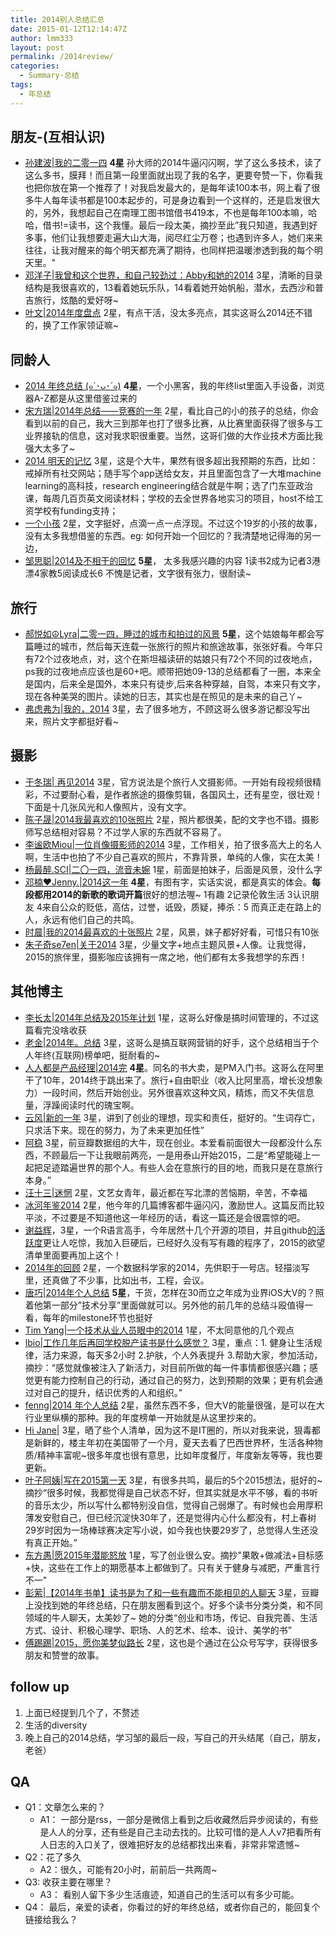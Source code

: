 ```yaml
---
title: 2014别人总结汇总
date: 2015-01-12T12:14:47Z
author: lmm333
layout: post
permalink: /2014review/
categories:
  - Summary-总结
tags:
  - 年总结
---
```


## 朋友-(互相认识)

- [孙建波|我的二零一四](http://wonderflow.info/archives/1038) **4星** 孙大师的2014牛逼闪闪啊，学了这么多技术，读了这么多书，膜拜！而且第一段里面就出现了我的名字，更要夸赞一下，你看我也把你放在第一个推荐了！对我启发最大的，是每年读100本书，网上看了很多牛人每年读书都是100本起步的，可是身边看到一个这样的，还是启发很大的，另外，我想起自己在南理工图书馆借书419本，不也是每年100本嘛，哈哈，借书!=读书，这个我懂。最后一段太美，摘抄至此”我只知道，我遇到好多事，他们让我想要走遍大山大海，阅尽红尘万卷；也遇到许多人，她们来来往往，让我对醒来的每个明天都充满了期待，也同样把温暖渗透到我的每个明天里。&quot;
- [邓洋子|我曾和这个世界，和自己较劲过：Abby和她的2014](http://abbydeng.diandian.com/post/2015-01-04/40065713382) 3星，清晰的目录结构是我很喜欢的，13看着她玩乐队，14看着她开始帆船，潜水，去西沙和普吉旅行，炫酷的爱好呀~
- [叶文|2014年度盘点](http://www.yewen.us/blog/2014/12/review-2014/) 2星，有点干活，没太多亮点，其实这哥么2014还不错的，换了工作家领证嘛~

## 同龄人

- [2014 年终总结 (๑`･ᴗ･´๑)](原文已删) **4星**，一个小黑客，我的年终list里面入手设备，浏览器A-Z都是从这里借鉴过来的
- [宋方瑞|2014年总结——竞赛的一年](http://maskray.me/blog/2014-12-31-summary) 2星，看比自己的小的孩子的总结，你会看到以前的自己，我大三到那年也打了很多比赛，从比赛里面获得了很多与工业界接轨的信息，这对我求职很重要。当然，这哥们做的大作业技术方面比我强大太多了~
- [2014 明天的记忆](http://freemind.pluskid.org/misc/2014-summary/) 3星，这是个大牛，果然有很多超出我预期的东西，比如：戒掉所有社交网站；随手写个app送给女友，并且里面包含了一大堆machine learning的高科技，research engineering结合就是牛啊；选了门东亚政治课，每周几百页英文阅读材料；学校的去全世界各地实习的项目，host不给工资学校有funding支持；
- [一个小孩](http://blog.renren.com/share/287286452/17808442236) 2星，文字挺好，点滴一点一点浮现。不过这个19岁的小孩的故事，没有太多我想借鉴的东西。eg: 如何开始一个回忆的？我清楚地记得海的另一边，
- [邹思聪|2014及不相干的回忆](http://mp.weixin.qq.com/s?__biz=MzAxMDEwODA5MA==&amp;amp;mid=202796623&amp;amp;idx=1&amp;amp;sn=9467b537a549632f10783d35401d7c96&amp;amp;scene=0#rd)  **5星**， 太多我感兴趣的内容 1读书2成为记者3港漂4家教5阅读成长6 不愧是记者，文字很有张力，很耐读~

## 旅行

- [郝悦如☮Lyra|二零一四，睡过的城市和拍过的风景](http://blog.renren.com/blog/246510628/942964047) **5星**，这个姑娘每年都会写篇睡过的城市，然后每天连载一张旅行的照片和旅途故事，张张好看。今年只有72个过夜地点，对，这个在斯坦福读研的姑娘只有72个不同的过夜地点，ps我的过夜地点应该也是60+吧。顺带把她09-13的总结都看了一圈，本来全是国内，后来全是国外，本来只有徒步,后来各种穿越，自驾，本来只有文字，现在各种美哭的图片。读她的日志，其实也是在照见的是未来的自己丫~
- [弗虑弗为|我的，2014](http://blog.hucheng.com/articles/632.html) 3星，去了很多地方，不顾这哥么很多游记都没写出来，照片文字都挺好看~

## 摄影

- [于冬瑞| 再见2014](http://blog.renren.com/blog/286438516/942723337)  3星，官方说法是个旅行人文摄影师。一开始有段视频很精彩，不过要耐心看，是作者旅途的摄像剪辑，各国风土，还有星空，很壮观！下面是十几张风光和人像照片，没有文字。
- [陈子晟|2014我最喜欢的10张照片](http://blog.renren.com/blog/423690638/942885274) 2星，照片都很美，配的文字也不错。摄影师写总结相对容易？不过学人家的东西就不容易了。
- [李谧欧Miou|一位肖像摄影师的2014](http://blog.renren.com/blog/250353494/942775388) 3星，工作相关，拍了很多高大上的名人啊，生活中也拍了不少自己喜欢的照片，不靠背景，单纯的人像，实在太美！
- [杨最醉.SCI|二〇一四，流音未婉](http://blog.renren.com/blog/1378694061/942791354) 1星，前面是拍妹子，后面是风景，没什么字
- [邓楠❤Jenny.|2014这一年](http://blog.renren.com/blog/249353869/942848579) **4星**，有图有字，实话实说，都是真实的体会。**每段都用2014的新歌的歌词开篇**很好的想法喔~ 1有趣 2记录伦敦生活 3认识朋友 4来自公众的贬低，高估，过誉，诋毁，质疑，捧杀：5 而真正走在路上的人，永远有他们自己的共鸣。
- [时晨|我的2014最喜欢的十张照片](http://blog.renren.com/blog/271997179/941730074) 2星，风景，妹子都好好看，可惜只有10张
- [朱子奇se7en|关于2014](http://blog.renren.com/blog/335893663/942439370) 3星，少量文字+地点主题风景+人像。让我觉得，2015的旅伴里，摄影咖应该拥有一席之地，他们都有太多我想学的东西！

## 其他博主

- [李长太|2014年总结及2015年计划](http://blog.sina.com.cn/s/blog_702912b20102vkf5.html) 1星，这哥么好像是搞时间管理的，不过这篇看完没啥收获
- [老金|2014年。总结](http://zhuanlan.zhihu.com/laojin/19926171) 3星，这哥么是搞互联网营销的好手，这个总结相当于个人年终(互联网)榜单吧，挺耐看的~
- [人人都是产品经理|2014完](http://zhuanlan.zhihu.com/iamsujie/19925896) **4星**。同名的书大卖，是PM入门书。这哥么在阿里干了10年，2014终于跳出来了。旅行+自由职业（收入比阿里高，增长没想象力）一段时间，然后开始创业。另外很喜欢这种文风，精炼，而又不失信息量，浮躁阅读时代的瑰宝啊。
- [云风|新的一年](http://blog.codingnow.com/2015/01/summary_and_plan.html) 3星，讲到了创业的理想，现实和责任，挺好的。“生词存亡，只求活下来。现在的努力，为了未来更加任性”
- [阿稳](http://www.wentrue.net/blog/?p=1635) 3星，前豆瓣数据组的大牛，现在创业。本爱看前面很大一段都没什么东西，不顾最后一下让我眼前两亮，一是用泰山开始2015，二是“希望能碰上一起把足迹踏遍世界的那个人。有些人会在意旅行的目的地，而我只是在意旅行本身。”
- [汪十三|迷惘](http://darling13.lofter.com/post/4c2d5_5464e2f) 2星，文艺女青年，最近都在写北漂的苦恼期，辛苦，不幸福
- [冰河年鉴2014](http://tianchunbinghe.blog.163.com/blog/static/70012014113134810526) 2星，他今年的几篇博客都牛逼闪闪，激励世人。这篇反而比较平淡，不过要是不知道他这一年经历的话，看这一篇还是会很震惊的吧。
- [谢益辉](http://yihui.name/cn/2014/12/summary/)，3星，一个R语言高手，今年居然十几个开源的项目，并且github[的活跃度](https://github.com/yihui)更让人吃惊，我加入巨硬后，已经好久没有写有趣的程序了，2015的欲望清单里面要再加上这个！
- [2014年的回顾](http://xccds1977.blogspot.jp/2014/12/2014.html) 2星，一个数据科学家的2014，先供职于一号店。轻描淡写里，还真做了不少事，比如出书，工程，会议。
- [唐巧|2014年个人总结](http://blog.devtang.com/blog/2015/01/01/2014-summary/) **5星**，干货，怎样在30而立之年成为业界iOS大V的？照着他第一部分”技术分享”里面做就可以。另外他的前几年的总结斗殴值得一看，每年的milestone环节也挺好
- [Tim Yang|一个技术从业人员眼中的2014](http://timyang.net/tao/thoughts-2014/) 1星，不太同意他的几个观点
- [lbio|工作几年后再回学校脱产读书是什么感觉？](http://www.zhihu.com/question/26724212/answer/36233771)  3星，重点：1. 健身让生活规律，活力来源，每天多2小时 2.护肤，个人外表提升 3.帮助大家，参加活动，摘抄：“感觉就像被注入了新活力，对目前所做的每一件事情都很感兴趣；感觉更有能力控制自己的行动，通过自己的努力，达到预期的效果；更有机会通过对自己的提升，结识优秀的人和组织。”
- [fenng|2014 年个人总结](http://dbanotes.net/review/2014_personal_review.html#rd) 2星，虽然东西不多，但大V的能量很强，是可以在大行业里纵横的那种。我的年度榜单一开始就是从这里抄来的。
- [Hi Jane|](http://mp.weixin.qq.com/s?__biz=MjM5NTQxNTIwNA==&amp;amp;mid=204466286&amp;amp;idx=1&amp;amp;sn=e33e48abed8e8347f37230f027bf736a&amp;amp;scene=0#rd) 3星，晒了些个人清单，因为这不是IT圈的，所以对我来说，狠毒都是新鲜的，楼主年初在美国带了一个月，夏天去看了巴西世界杯，生活各种物质/精神丰富呢~很多年度也很有意思，比如年度餐厅，年度新友等等，我也要更新。
- [叶子阿姨|写在2015第一天](http://www.douban.com/note/475635162/?from=timeline&amp;isappinstalled=0#!/ckDefault) 3星，有很多共鸣，最后的5个2015想法，挺好的~ 摘抄“很多时候，我都觉得是自己状态不好，但其实就是水平不够，看的书听的音乐太少，所以写什么都特别没自信，觉得自己弱爆了。有时候也会用厚积薄发安慰自己，但已经沉淀快30年了，还是觉得内心什么都没有，村上春树29岁时因为一场棒球赛决定写小说，如今我也快要29岁了，总觉得人生还没有真正开始。”
- [东方愚|愿2015年潜能怒放](http://mp.weixin.qq.com/s?__biz=MjM5NzI4MzUwNg==&amp;mid=202677100&amp;idx=1&amp;sn=e8d460e22274127fd4e20b39ce21c812&amp;scene=0#rd) 1星，写了创业很么安。摘抄"果敢+做减法+目标感+快，这些在工作上的期愿基本上都做到了。只有关于健身与减肥，严重言行不一"
- [彭萦|【2014年书单】读书是为了和一些有趣而不能相见的人聊天](http://mp.weixin.qq.com/s?__biz=MjM5NDg2NjA4MQ==&amp;amp;mid=202920219&amp;amp;idx=1&amp;amp;sn=14c357ccbe4c465926f41d6fe2ed9fc0&amp;amp;scene=0#rd) 3星，豆瓣上没找到她的年终总结，只在朋友圈看到这个。好多个读书分类分类，和不同领域的牛人聊天，太美妙了~ 她的分类“创业和市场，传记、自我完善、生活方式、设计、积极心理学、职场、人的艺术、绘本、设计、美学的书”
- [傅踢踢|2015，愿你美梦似路长](http://mp.weixin.qq.com/s?__biz=MjM5NjMxMDYwMQ==&amp;amp;mid=202534069&amp;amp;idx=1&amp;amp;sn=10709c0be45f0b22a762117453701507&amp;amp;scene=0#rd) 2星，这也是个通过在公众号写字，获得很多朋友和赞誉的故事。

## follow up

1. 上面已经提到几个了，不赘述
1. 生活的diversity
1. 晚上自己的2014总结，学习邹的最后一段，写自己的开头结尾（自己，朋友，老爸）

## QA

- Q1：文章怎么来的？
  - A1： 一部分是rss，一部分是微信上看到之后收藏然后异步阅读的，有些是人人的分享，还有些是自己主动去找的。比较可惜的是人人v7把看所有人日志的入口关了，很难把好友的总结都找出来看，非常非常遗憾~
- Q2：花了多久
  - A2：很久，可能有20小时，前前后一共两周~
- Q3: 收获主要在哪里？
  - A3： 看别人留下多少生活痕迹，知道自己的生活可以有多少可能。
- Q4： 最后，亲爱的读者，你看过的好的年终总结，或者你自己的，能回复个链接给我么？